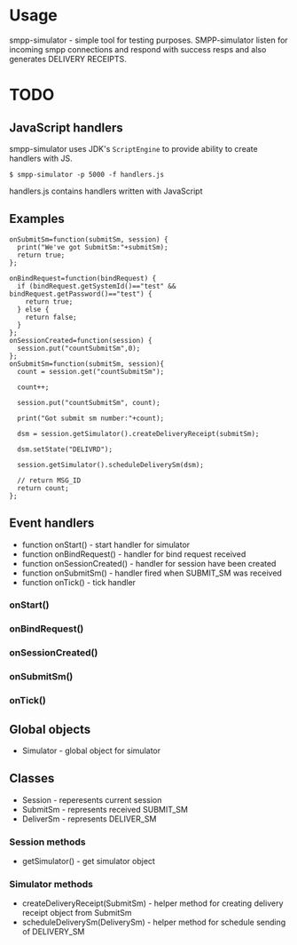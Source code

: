 # Usage

smpp-simulator - simple tool for testing purposes. SMPP-simulator listen for incoming smpp connections and respond with success resps and also generates DELIVERY RECEIPTS. 

# TODO

## JavaScript handlers

smpp-simulator uses JDK's `ScriptEngine` to provide ability to create handlers with JS.

```
$ smpp-simulator -p 5000 -f handlers.js
```

handlers.js contains handlers written with JavaScript

## Examples

```JS
onSubmitSm=function(submitSm, session) {
  print("We've got SubmitSm:"+submitSm);
  return true;
};
```

```JS
onBindRequest=function(bindRequest) {
  if (bindRequest.getSystemId()=="test" && bindRequest.getPassword()=="test") {
    return true;
  } else {
    return false;
  }
};
onSessionCreated=function(session) {
  session.put("countSubmitSm",0);
};
onSubmitSm=function(submitSm, session){
  count = session.get("countSubmitSm");
  
  count++;
  
  session.put("countSubmitSm", count);
  
  print("Got submit sm number:"+count);
  
  dsm = session.getSimulator().createDeliveryReceipt(submitSm);
  
  dsm.setState("DELIVRD");
  
  session.getSimulator().scheduleDeliverySm(dsm);
  
  // return MSG_ID
  return count;
};
```

## Event handlers

* function onStart() - start handler for simulator
* function onBindRequest() - handler for bind request received
* function onSessionCreated() - handler for session have been created
* function onSubmitSm() - handler fired when SUBMIT_SM was received
* function onTick() - tick handler

### onStart()
### onBindRequest()
### onSessionCreated()
### onSubmitSm()
### onTick()

## Global objects

* Simulator - global object for simulator

## Classes

* Session - reperesents current session
* SubmitSm - represents received SUBMIT_SM
* DeliverSm - represents DELIVER_SM

### Session methods

* getSimulator() - get simulator object

### Simulator methods

* createDeliveryReceipt(SubmitSm) - helper method for creating delivery receipt object from SubmitSm
* scheduleDeliverySm(DeliverySm) - helper method for schedule sending of DELIVERY_SM









